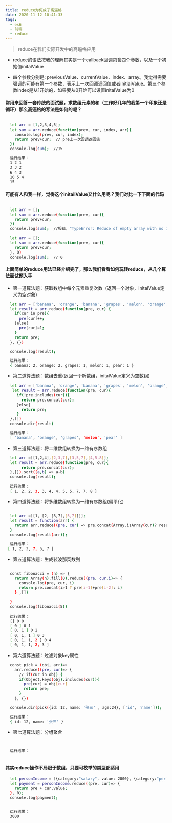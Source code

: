```yaml
---
title: reduce为何成了高逼格
date: 2020-11-12 10:41:33
tags:
  - es6
  - 前端
  - reduce
---
```


> reduce在我们实际开发中的高逼格应用

+ reduce的语法按我的理解其实是一个callback回调包含四个参数，以及一个初始值initalValue

+ 四个参数分别是: previousValue、currentValue、index、array。我觉得需要强调的可能有第一个参数，表示上一次回调返回值或者initialValue。第三个参数index是从1开始的，如果要从0开始可以设置initalValue为0

#### 常用来回答一套传统的面试题，求数组元素的和（工作好几年的我第一个印象还是循环）那么高逼格的写法是如何的呢？

``` bash
  
  let arr = [1,2,3,4,5];
  let sum = arr.reduce(function(prev, cur, index, arr){
    console.log(prev, cur, index);
    return prev+cur;  // pre上一次回调返回值
  })
  console.log(sum);  //15

  运行结果：
  1 2 1
  3 3 2
  6 4 3
  10 5 4
  15

```

#### 可能有人和我一样，觉得这个initailValue又什么用呢？我们对比一下下面的代码

``` bash

  let arr = [];
  let sum = arr.reduce(function(prev, cur){
    return prev+cur; 
  })
  console.log(sum);  //报错，"TypeError: Reduce of empty array with no initial value"

  let arr = [];
  let sum = arr.reduce(function(prev, cur){
    return prev+cur;  
  }, 0)
  console.log(sum);  // 0


  ```

#### 上面简单的reduce用法已经介绍完了，那么我们看看如何玩转reduce，从几个算法面试题入手

+ 第一道算法题：获取数组中每个元素重复次数（返回一个对象，initalValue定义为空对象）

``` bash
  let arr = ['banana', 'orange', 'banana', 'grapes', 'melon', 'orange','pear'];
  let result = arr.reduce(function(pre, cur) {
    if(cur in pre){
      pre[cur]++;
    }else{
      pre[cur]=1;
    }
    return pre;
  }, {})

  console.log(result);

  运行结果：
  { banana: 2, orange: 2, grapes: 1, melon: 1, pear: 1 }

```
+ 第二道算法题：数组去重(返回一个新数组，initalValue定义为空数组)

``` bash
  let arr = ['banana', 'orange', 'banana', 'grapes', 'melon', 'orange','pear'];
   let result = arr.reduce(function(pre, cur){
     if(!pre.includes(cur)){
       return pre.concat(cur);
     }else{
       return pre;     
     }
  },[])
  console.dir(result)

  运行结果：
  [ 'banana', 'orange', 'grapes', 'melon', 'pear' ]

```

+ 第三道算法题：将二维数组转换为一维有序数组

``` bash
  let arr =[[1,2,4],[2,3,7],[3,5,7],[4,5,8]];
  let result = arr.reduce(function(pre, cur){
       return pre.concat(cur);
  },[]).sort((a,b) => a-b)
  console.log(result);
  
  运行结果：
  [ 1, 2, 2, 3, 3, 4, 4, 5, 5, 7, 7, 8 ]

```
+ 第四道算法题：将多维数组转换为一维有序数组(偏平化)

``` bash

  let arr =[[1, [2, [3,7],[5,7]]]];
  let result = function(arr) {
    return arr.reduce((pre, cur) => pre.concat(Array.isArray(cur)? result(cur): cur),[])
  }
  console.log(result(arr));

  运行结果：
 [ 1, 2, 3, 7, 5, 7 ]

```

+ 第五道算法题：生成裴波那契数列

``` bash

  const fibonacci = (n) => {
    return Array(n).fill(0).reduce((pre, cur,i)=> {
      console.log(pre, cur, i)
      return pre.concat(i>1 ? pre[i-1]+pre[i-2]: i) 
    } ,[])
      
  } 
  console.log(fibonacci(5))
  
  运行结果：
  [] 0 0
  [ 0 ] 0 1
  [ 0, 1 ] 0 2
  [ 0, 1, 1 ] 0 3
  [ 0, 1, 1, 2 ] 0 4
  [ 0, 1, 1, 2, 3 ]

```

+ 第六道算法题：过滤对象key属性

``` bash
  const pick = (obj, arr)=>
    arr.reduce((pre, cur)=> {
      // if(cur in obj) {
      if(Object.keys(obj).includes(cur)){
        pre[cur] = obj[cur]
        return pre;
      }
    }, {})

  console.dir(pick({id: 12, name: '张三' , age:24}, ['id', 'name']));

  运行结果：
  { id: 12, name: '张三' }

```


+ 第七道算法题：分组聚合

``` bash


  运行结果：
  

```

#### 其实reduce操作不局限于数组，只要可枚举的类型都适用

``` bash
  let personIncome = [{category:"salary", value: 2000}, {category:"performace", value: 500},  {category:"benefits", value: 500}];
  let payment = personIncome.reduce((pre, cur)=> {
    return pre + cur.value;
  }, 0);
  console.log(payment);


  运行结果：
  3000

``` 
